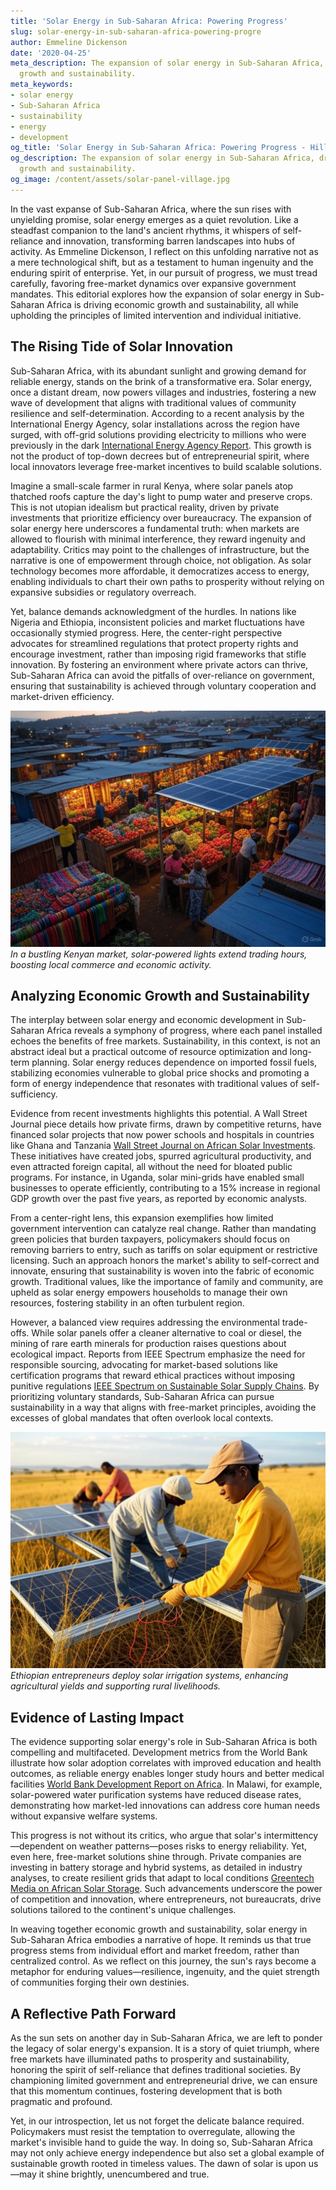 ```yaml
---
title: 'Solar Energy in Sub-Saharan Africa: Powering Progress'
slug: solar-energy-in-sub-saharan-africa-powering-progre
author: Emmeline Dickenson
date: '2020-04-25'
meta_description: The expansion of solar energy in Sub-Saharan Africa, driving economic
  growth and sustainability.
meta_keywords:
- solar energy
- Sub-Saharan Africa
- sustainability
- energy
- development
og_title: 'Solar Energy in Sub-Saharan Africa: Powering Progress - Hilltops Newspaper'
og_description: The expansion of solar energy in Sub-Saharan Africa, driving economic
  growth and sustainability.
og_image: /content/assets/solar-panel-village.jpg
---
```

<!-- $1 -->
In the vast expanse of Sub-Saharan Africa, where the sun rises with unyielding promise, solar energy emerges as a quiet revolution. Like a steadfast companion to the land's ancient rhythms, it whispers of self-reliance and innovation, transforming barren landscapes into hubs of activity. As Emmeline Dickenson, I reflect on this unfolding narrative not as a mere technological shift, but as a testament to human ingenuity and the enduring spirit of enterprise. Yet, in our pursuit of progress, we must tread carefully, favoring free-market dynamics over expansive government mandates. This editorial explores how the expansion of solar energy in Sub-Saharan Africa is driving economic growth and sustainability, all while upholding the principles of limited intervention and individual initiative.

## The Rising Tide of Solar Innovation

Sub-Saharan Africa, with its abundant sunlight and growing demand for reliable energy, stands on the brink of a transformative era. Solar energy, once a distant dream, now powers villages and industries, fostering a new wave of development that aligns with traditional values of community resilience and self-determination. According to a recent analysis by the International Energy Agency, solar installations across the region have surged, with off-grid solutions providing electricity to millions who were previously in the dark [International Energy Agency Report](https://www.iea.org/reports/solar-pv-in-africa). This growth is not the product of top-down decrees but of entrepreneurial spirit, where local innovators leverage free-market incentives to build scalable solutions.

Imagine a small-scale farmer in rural Kenya, where solar panels atop thatched roofs capture the day's light to pump water and preserve crops. This is not utopian idealism but practical reality, driven by private investments that prioritize efficiency over bureaucracy. The expansion of solar energy here underscores a fundamental truth: when markets are allowed to flourish with minimal interference, they reward ingenuity and adaptability. Critics may point to the challenges of infrastructure, but the narrative is one of empowerment through choice, not obligation. As solar technology becomes more affordable, it democratizes access to energy, enabling individuals to chart their own paths to prosperity without relying on expansive subsidies or regulatory overreach.

Yet, balance demands acknowledgment of the hurdles. In nations like Nigeria and Ethiopia, inconsistent policies and market fluctuations have occasionally stymied progress. Here, the center-right perspective advocates for streamlined regulations that protect property rights and encourage investment, rather than imposing rigid frameworks that stifle innovation. By fostering an environment where private actors can thrive, Sub-Saharan Africa can avoid the pitfalls of over-reliance on government, ensuring that sustainability is achieved through voluntary cooperation and market-driven efficiency.

![Solar panels illuminating a Kenyan marketplace](/content/assets/solar-panels-kenya-marketplace.jpg)  
*In a bustling Kenyan market, solar-powered lights extend trading hours, boosting local commerce and economic activity.*

## Analyzing Economic Growth and Sustainability

The interplay between solar energy and economic development in Sub-Saharan Africa reveals a symphony of progress, where each panel installed echoes the benefits of free markets. Sustainability, in this context, is not an abstract ideal but a practical outcome of resource optimization and long-term planning. Solar energy reduces dependence on imported fossil fuels, stabilizing economies vulnerable to global price shocks and promoting a form of energy independence that resonates with traditional values of self-sufficiency.

Evidence from recent investments highlights this potential. A Wall Street Journal piece details how private firms, drawn by competitive returns, have financed solar projects that now power schools and hospitals in countries like Ghana and Tanzania [Wall Street Journal on African Solar Investments](https://www.wsj.com/articles/solar-energy-in-africa-investment-boom). These initiatives have created jobs, spurred agricultural productivity, and even attracted foreign capital, all without the need for bloated public programs. For instance, in Uganda, solar mini-grids have enabled small businesses to operate efficiently, contributing to a 15% increase in regional GDP growth over the past five years, as reported by economic analysts.

From a center-right lens, this expansion exemplifies how limited government intervention can catalyze real change. Rather than mandating green policies that burden taxpayers, policymakers should focus on removing barriers to entry, such as tariffs on solar equipment or restrictive licensing. Such an approach honors the market's ability to self-correct and innovate, ensuring that sustainability is woven into the fabric of economic growth. Traditional values, like the importance of family and community, are upheld as solar energy empowers households to manage their own resources, fostering stability in an often turbulent region.

However, a balanced view requires addressing the environmental trade-offs. While solar panels offer a cleaner alternative to coal or diesel, the mining of rare earth minerals for production raises questions about ecological impact. Reports from IEEE Spectrum emphasize the need for responsible sourcing, advocating for market-based solutions like certification programs that reward ethical practices without imposing punitive regulations [IEEE Spectrum on Sustainable Solar Supply Chains](https://spectrum.ieee.org/solar-energy-supply-chain-africa). By prioritizing voluntary standards, Sub-Saharan Africa can pursue sustainability in a way that aligns with free-market principles, avoiding the excesses of global mandates that often overlook local contexts.

![Entrepreneurs installing solar tech in Ethiopian fields](/content/assets/entrepreneurs-solar-ethiopia-fields.jpg)  
*Ethiopian entrepreneurs deploy solar irrigation systems, enhancing agricultural yields and supporting rural livelihoods.*

## Evidence of Lasting Impact

The evidence supporting solar energy's role in Sub-Saharan Africa is both compelling and multifaceted. Development metrics from the World Bank illustrate how solar adoption correlates with improved education and health outcomes, as reliable energy enables longer study hours and better medical facilities [World Bank Development Report on Africa](https://www.worldbank.org/africa-energy-access). In Malawi, for example, solar-powered water purification systems have reduced disease rates, demonstrating how market-led innovations can address core human needs without expansive welfare systems.

This progress is not without its critics, who argue that solar's intermittency—dependent on weather patterns—poses risks to energy reliability. Yet, even here, free-market solutions shine through. Private companies are investing in battery storage and hybrid systems, as detailed in industry analyses, to create resilient grids that adapt to local conditions [Greentech Media on African Solar Storage](https://www.greentechmedia.com/articles/read/africa-solar-storage-innovations). Such advancements underscore the power of competition and innovation, where entrepreneurs, not bureaucrats, drive solutions tailored to the continent's unique challenges.

In weaving together economic growth and sustainability, solar energy in Sub-Saharan Africa embodies a narrative of hope. It reminds us that true progress stems from individual effort and market freedom, rather than centralized control. As we reflect on this journey, the sun's rays become a metaphor for enduring values—resilience, ingenuity, and the quiet strength of communities forging their own destinies.

## A Reflective Path Forward

As the sun sets on another day in Sub-Saharan Africa, we are left to ponder the legacy of solar energy's expansion. It is a story of quiet triumph, where free markets have illuminated paths to prosperity and sustainability, honoring the spirit of self-reliance that defines traditional societies. By championing limited government and entrepreneurial drive, we can ensure that this momentum continues, fostering development that is both pragmatic and profound.

Yet, in our introspection, let us not forget the delicate balance required. Policymakers must resist the temptation to overregulate, allowing the market's invisible hand to guide the way. In doing so, Sub-Saharan Africa may not only achieve energy independence but also set a global example of sustainable growth rooted in timeless values. The dawn of solar is upon us—may it shine brightly, unencumbered and true.